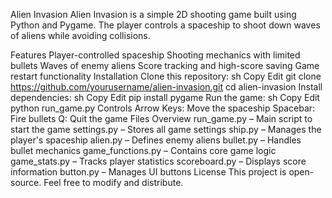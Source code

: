 Alien Invasion
Alien Invasion is a simple 2D shooting game built using Python and Pygame. The player controls a spaceship to shoot down waves of aliens while avoiding collisions.

Features
Player-controlled spaceship
Shooting mechanics with limited bullets
Waves of enemy aliens
Score tracking and high-score saving
Game restart functionality
Installation
Clone this repository:
sh
Copy
Edit
git clone https://github.com/yourusername/alien-invasion.git
cd alien-invasion
Install dependencies:
sh
Copy
Edit
pip install pygame
Run the game:
sh
Copy
Edit
python run_game.py
Controls
Arrow Keys: Move the spaceship
Spacebar: Fire bullets
Q: Quit the game
Files Overview
run_game.py – Main script to start the game
settings.py – Stores all game settings
ship.py – Manages the player's spaceship
alien.py – Defines enemy aliens
bullet.py – Handles bullet mechanics
game_functions.py – Contains core game logic
game_stats.py – Tracks player statistics
scoreboard.py – Displays score information
button.py – Manages UI buttons
License
This project is open-source. Feel free to modify and distribute.
